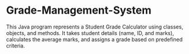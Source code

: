 # Grade-Management-System
 This Java program represents a Student Grade Calculator using classes, objects, and methods. It takes student details (name, ID, and marks), calculates the average marks, and assigns a grade based on predefined criteria.
